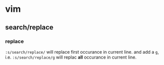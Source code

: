 # vim

## search/replace

### replace

`:s/search/replace/` will replace first occurance in current line.
and add a `g`, i.e. `:s/search/replace/g` will replac **all** occurance in current line.
